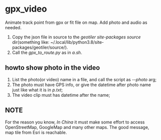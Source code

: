 # gpx_video
Animate track point from gpx or fit file on map. Add photo and audio as needed.

1. Copy the json file in source to the *geotiler site-packages source* dir(something like: ~/.local/lib/python3.8/site-packages/geotiler/source/).
2. Call the *gpx_to_route.py* as in *a.sh*.



## howto show photo in the video
1. List the photo(or video) name in a file, and call the script as *--photo* arg;
2. The photo must have GPS info, or give the datetime after photo name just like what it is in *p.txt*;
3. The video clip must has datetime after the name;

## NOTE
For the reason you know, *In China* it must make some effort to access OpenStreetMap, GoogleMap and many other maps. The good message, map tile from Esri is reachable.
